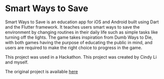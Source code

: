 # Smart Ways to Save
Smart Ways to Save is an education app for iOS and Android built using Dart and the Flutter framework. It teaches users smart ways to save the environment by changing routines in their daily life such as simple tasks like turning off the lights. The game takes inspiration from Dumb Ways to Die, with both games having the purpose of educating the public in mind, and users are required to make the right choice to progress in the game. 

This project was used in a Hackathon. This project was created by Cindy Li and myself. 

The original project is available <a href=https://github.com/cindyhjli/smart-ways-to-save>here</a>
